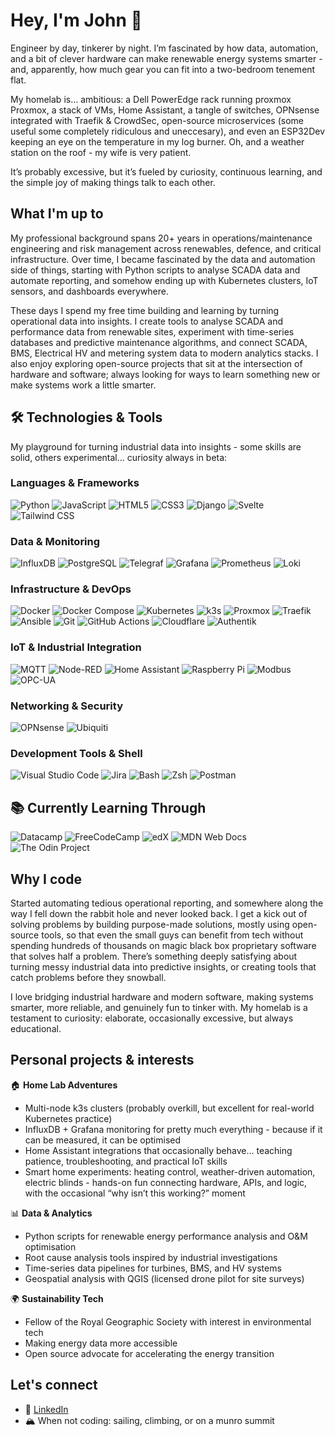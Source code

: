 # Hey, I'm John 👋

Engineer by day, tinkerer by night. I’m fascinated by how data, automation, and a bit of clever hardware can make renewable energy systems smarter - and, apparently, how much gear you can fit into a two-bedroom tenement flat.

My homelab is… ambitious: a Dell PowerEdge rack running proxmox Proxmox, a stack of VMs, Home Assistant, a tangle of switches, OPNsense integrated with Traefik & CrowdSec, open-source microservices (some useful some completely ridiculous and uneccesary), and even an ESP32Dev keeping an eye on the temperature in my log burner. Oh, and a weather station on the roof - my wife is very patient.

It’s probably excessive, but it’s fueled by curiosity, continuous learning, and the simple joy of making things talk to each other.

## What I'm up to

My professional background spans 20+ years in operations/maintenance engineering and risk management across renewables, defence, and critical infrastructure. Over time, I became fascinated by the data and automation side of things, starting with Python scripts to analyse SCADA data and automate reporting, and somehow ending up with Kubernetes clusters, IoT sensors, and dashboards everywhere.

These days I spend my free time building and learning by turning operational data into insights. I create tools to analyse SCADA and performance data from renewable sites, experiment with time-series databases and predictive maintenance algorithms, and connect SCADA, BMS, Electrical HV and metering system data to modern analytics stacks. I also enjoy exploring open-source projects that sit at the intersection of hardware and software; always looking for ways to learn something new or make systems work a little smarter.

## 🛠️ Technologies & Tools
My playground for turning industrial data into insights - some skills are solid, others experimental… curiosity always in beta:

### Languages & Frameworks
![Python](https://img.shields.io/badge/Python-3776AB?style=for-the-badge&logo=python&logoColor=white)
![JavaScript](https://img.shields.io/badge/JavaScript-F7DF1E?style=for-the-badge&logo=javascript&logoColor=black)
![HTML5](https://img.shields.io/badge/HTML5-E34F26?style=for-the-badge&logo=html5&logoColor=white)
![CSS3](https://img.shields.io/badge/CSS3-1572B6?style=for-the-badge&logo=css3&logoColor=white)
![Django](https://img.shields.io/badge/Django-092E20?style=for-the-badge&logo=django&logoColor=white)
![Svelte](https://img.shields.io/badge/Svelte-FF3E00?style=for-the-badge&logo=svelte&logoColor=white)
![Tailwind CSS](https://img.shields.io/badge/Tailwind_CSS-38B2AC?style=for-the-badge&logo=tailwind-css&logoColor=white)

### Data & Monitoring
![InfluxDB](https://img.shields.io/badge/InfluxDB-22ADF0?style=for-the-badge&logo=influxdb&logoColor=white)
![PostgreSQL](https://img.shields.io/badge/PostgreSQL-336791?style=for-the-badge&logo=postgresql&logoColor=white)
![Telegraf](https://img.shields.io/badge/Telegraf-22ADF0?style=for-the-badge&logo=influxdata&logoColor=white)
![Grafana](https://img.shields.io/badge/Grafana-F46800?style=for-the-badge&logo=grafana&logoColor=white)
![Prometheus](https://img.shields.io/badge/Prometheus-E6522C?style=for-the-badge&logo=prometheus&logoColor=white)
![Loki](https://img.shields.io/badge/Loki-FF9900?style=for-the-badge&logo=grafana&logoColor=white)

### Infrastructure & DevOps
![Docker](https://img.shields.io/badge/Docker-2496ED?style=for-the-badge&logo=docker&logoColor=white)
![Docker Compose](https://img.shields.io/badge/Docker--Compose-2496ED?style=for-the-badge&logo=docker&logoColor=white)
![Kubernetes](https://img.shields.io/badge/Kubernetes-326CE5?style=for-the-badge&logo=kubernetes&logoColor=white)
![k3s](https://img.shields.io/badge/k3s-326CE5?style=for-the-badge&logo=kubernetes&logoColor=white)
![Proxmox](https://img.shields.io/badge/Proxmox-CC0000?style=for-the-badge&logo=proxmox&logoColor=white)
![Traefik](https://img.shields.io/badge/Traefik-0AC5A8?style=for-the-badge&logo=traefik&logoColor=white)
![Ansible](https://img.shields.io/badge/Ansible-EE0000?style=for-the-badge&logo=ansible&logoColor=white)
![Git](https://img.shields.io/badge/Git-F05032?style=for-the-badge&logo=git&logoColor=white)
![GitHub Actions](https://img.shields.io/badge/GitHub_Actions-2088FF?style=for-the-badge&logo=githubactions&logoColor=white)
![Cloudflare](https://img.shields.io/badge/Cloudflare-F38020?style=for-the-badge&logo=cloudflare&logoColor=white)
![Authentik](https://img.shields.io/badge/Authentik-0080FF?style=for-the-badge&logoColor=white)

### IoT & Industrial Integration
![MQTT](https://img.shields.io/badge/MQTT-660066?style=for-the-badge&logo=mqtt&logoColor=white)
![Node-RED](https://img.shields.io/badge/Node--RED-8F0000?style=for-the-badge&logo=node-red&logoColor=white)
![Home Assistant](https://img.shields.io/badge/Home_Assistant-41BDF5?style=for-the-badge&logo=home-assistant&logoColor=white)
![Raspberry Pi](https://img.shields.io/badge/Raspberry%20Pi-A22846?style=for-the-badge&logo=raspberry-pi&logoColor=white)
![Modbus](https://img.shields.io/badge/Modbus-FF6F00?style=for-the-badge&logoColor=white)
![OPC-UA](https://img.shields.io/badge/OPC--UA-0051BA?style=for-the-badge&logoColor=white)

### Networking & Security
![OPNsense](https://img.shields.io/badge/OPNsense-D94F00?style=for-the-badge&logo=opnsense&logoColor=white)
![Ubiquiti](https://img.shields.io/badge/Ubiquiti-0559C9?style=for-the-badge&logo=ubiquiti&logoColor=white)

### Development Tools & Shell
![Visual Studio Code](https://img.shields.io/badge/Visual%20Studio%20Code-0078d7?style=for-the-badge&logo=visualstudiocode&logoColor=white)
![Jira](https://img.shields.io/badge/Jira-0052CC?style=for-the-badge&logo=jira&logoColor=white)
![Bash](https://img.shields.io/badge/Bash-4EAA25?style=for-the-badge&logo=gnu-bash&logoColor=white)
![Zsh](https://img.shields.io/badge/Zsh-4EAA25?style=for-the-badge&logo=gnu-bash&logoColor=white)
![Postman](https://img.shields.io/badge/Postman-FF6C37?style=for-the-badge&logo=postman&logoColor=white)

## 📚 Currently Learning Through

![Datacamp](https://img.shields.io/badge/Datacamp-05192D?style=for-the-badge&logo=datacamp&logoColor=03E860)
![FreeCodeCamp](https://img.shields.io/badge/Freecodecamp-0A0A23?style=for-the-badge&logo=freecodecamp&logoColor=white)
![edX](https://img.shields.io/badge/edX-02262B?style=for-the-badge&logo=edX&logoColor=white)
![MDN Web Docs](https://img.shields.io/badge/MDN_Web_Docs-000000?style=for-the-badge&logo=mdnwebdocs&logoColor=white)
![The Odin Project](https://img.shields.io/badge/The%20Odin%20Project-A9792B?style=for-the-badge&logo=theodinproject&logoColor=white)

## Why I code

Started automating tedious operational reporting, and somewhere along the way I fell down the rabbit hole and never looked back. I get a kick out of solving problems by building purpose-made solutions, mostly using open-source tools, so that even the small guys can benefit from tech without spending hundreds of thousands on magic black box proprietary software that solves half a problem. There’s something deeply satisfying about turning messy industrial data into predictive insights, or creating tools that catch problems before they snowball.

I love bridging industrial hardware and modern software, making systems smarter, more reliable, and genuinely fun to tinker with. My homelab is a testament to curiosity: elaborate, occasionally excessive, but always educational.

## Personal projects & interests

🏠 **Home Lab Adventures**
- Multi-node k3s clusters (probably overkill, but excellent for real-world Kubernetes practice)
- InfluxDB + Grafana monitoring for pretty much everything - because if it can be measured, it can be optimised
-	Home Assistant integrations that occasionally behave… teaching patience, troubleshooting, and practical IoT skills
-	Smart home experiments: heating control, weather-driven automation, electric blinds - hands-on fun connecting hardware, APIs, and logic, with the occasional “why isn’t this working?” moment

📊 **Data & Analytics**
- Python scripts for renewable energy performance analysis and O&M optimisation
- Root cause analysis tools inspired by industrial investigations
- Time-series data pipelines for turbines, BMS, and HV systems
- Geospatial analysis with QGIS (licensed drone pilot for site surveys)

🌍 **Sustainability Tech**
- Fellow of the Royal Geographic Society with interest in environmental tech
- Making energy data more accessible
- Open source advocate for accelerating the energy transition

## Let's connect

- 🔗 [LinkedIn](https://www.linkedin.com/in/johnwatt86/)
- 🏔️ When not coding: sailing, climbing, or on a munro summit

